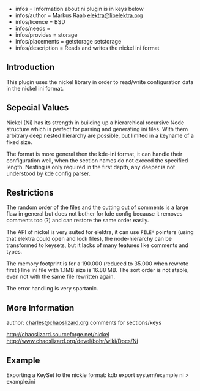 - infos = Information about ni plugin is in keys below
- infos/author = Markus Raab <elektra@libelektra.org>
- infos/licence = BSD
- infos/needs =
- infos/provides = storage
- infos/placements = getstorage setstorage
- infos/description = Reads and writes the nickel ini format

## Introduction ##

This plugin uses the nickel library in order to read/write configuration data in the nickel ini format.

## Sepecial Values ##

Nickel (Ni) has its strength in building up a hierarchical
recursive Node structure which is perfect for parsing and
generating ini files. With them arbitrary deep nested hierarchy
are possible, but limited in a keyname of a fixed size.

The format is more general then the kde-ini format, it can
handle their configuration well, when the section names
do not exceed the specified length. Nesting is only required
in the first depth, any deeper is not understood by kde config
parser.


## Restrictions ##

The random order of the files and the cutting out of comments
is a large flaw in general but does not bother for kde config
because it removes comments too (?) and can restore the same
order easily.

The API of nickel is very suited for elektra, it can use
`FILE*` pointers (using that elektra could open and lock
files), the node-hierarchy can be transformed to
keysets, but it lacks of many features like comments
and types.

The memory footprint is for a 190.000 (reduced to 35.000 when
rewrote first ) line ini file with 1.1MB size is 16.88 MB.
The sort order is not stable, even not with the same file
rewritten again.

The error handling is
very spartanic.

## More Information ##

author: charles@chaoslizard.org
comments for sections/keys

http://chaoslizard.sourceforge.net/nickel
http://www.chaoslizard.org/devel/bohr/wiki/Docs/Ni

## Example ##

Exporting a KeySet to the nickle format:
	kdb export system/example ni > example.ini
